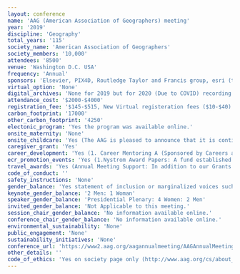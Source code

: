 ```yaml
---
layout: conference 
name: 'AAG (American Association of Geographers) meeting'
year: '2019'
discipline: 'Geography'
total_years: '115'
society_name: 'American Association of Geographers'
society_members: '10,000'
attendees: '8500'
venue: 'Washington D.C. USA'
frequency: 'Annual'
sponsors: 'Elsevier, PIX4D, Routledge Taylor and Francis group, esri (the science of where)'
virtual_option: 'None'
digital_archives: 'None for 2019 but for 2020 (Due to COVID) recording of all presentations will be done for the 2020 virtual annual meeting.'
attendance_cost: '$2000-$4000'
registration_fee: '$145-$515, New Virtual registeration fees ($10-$40)'
carbon_footprint: '17000'
other_carbon_footprint: '4250'
electonic_program: 'Yes the program was available online.'
onsite_maternity: 'None'
onsite_childcare: 'Yes (The AAG is pleased to announce that it is continuing full-time, professionally managed and staffed onsite childcare services for the 2020 Annual Meeting in Denver, Colorado. The onsite childcare services will be provided by Accent on Children’s Arrangements, Inc. (ACCENT) www.accentoca.com, which will design and run a children’s program called CAMP AAG. CAMP AAG will offer age-appropriate activities for children ranging from 6 months to 17 years of age (separated into age-appropriate groups) including curriculum-enriched, hands-on, creative activities, arts & crafts projects, active games, and more. CAMP AAG is also open to children with disabilities. ACCENT will staff CAMP AAG with teacher professional child care providers who have completed ACCENT’s specialized training program. In addition, ACCENT’s onsite supervisors are CPR and Pediatric First Aid certified. The AAG will cover the overall costs to hire ACCENT to establish and staff the onsite childcare facility, and will also subsidize their hourly childcare rates. ACCENTs standard hourly rate for childcare is $12 for children ages 6 months to 3 years and $10 for children ages 3 to 17 years. In addition to paying for all of the facility and staffing costs, the AAG will again subsidize the hourly rates by 50percent in this sixth year.)'
caregiver_grant: 'Yes'
career_development: 'Yes (1. Career Mentoring A (Sponsored by Careers and Professional Development) 2. Do Human Geographers Need Computational Thinking Skills?  3. Writing Successfully for the Journal of Geography in Higher Education (JGHE) 4. Telling Your Story with Esri Story Maps Apps  5. Networking: Promoting Yourself by Making Connections that Count  6. Finding Your Career Outside Academia I: A Workshop for Graduate Students. 7. Writing from Qualitative Data: an Advanced PhD Student Workshop   8. Walking the Tightrope: Practical Ideas for Women in Geography on Finding your Voice   9. Critical Approaches to Disability Workshop 10. Preparing Students for 21st Century Careers in Geography)'
ecr_promotion_events: 'Yes (1.Nystrom Award Papers: A fund established by former AAG Executive Director J. Warren Nystrom supports an annual prize for a paper based upon a recent dissertation in geography. Papers must be presented at the upcoming AAG Annual Meeting. Guidelines for submitting papers for this award differ substantially from those for other papers. Applicants for Nystrom awards should review the full eligibility and application details online.)'
travel_awards: 'Yes (Annual Meeting Support: In addition to our Grants and Awards programs, the AAG has a variety of opportunities for students, un-/underemployed geographers, and scholars outside the discipline to attend and participate in the Annual Meeting.  1. Enrichment Funds The Annual Meeting Enrichment Funds Committee will allocate approximately $30,000 to support participation of distinguished non-geographers in the AAG Annual Meeting. The priority deadline for applications is November 7. Any applications received after this time will be considered on a case by case basis, if there are remaining funds.  2.Community College Travel Grants Support from this grant program is awarded to outstanding students from community colleges, junior colleges, city colleges, or similar two-year educational institutions to attend the next AAG Annual Meeting. The award consists of meeting registration, one year membership in the AAG, and a travel expense subsidy of $500 to be used to defray the costs of attending the AAG Annual Meeting. The deadline for this award is November 1.  3.Conference Assistants Students and unemployed or underemployed geographers are encouraged to apply for this unique opportunity to help offset their meeting registration costs. All applicants must be registered and paid for the meeting to be chosen as a conference volunteer. Conference Assistants will receive $14.50 per hour in return for their time.  4.AAG Council Award for Outstanding Graduate Student Paper at a Regional Meeting The award is designed to encourage graduate student participation at regional meetings and support their attendance at AAG annual meetings. Each awardee will receive $1,000 in funding towards registration and travel costs for the AAG annual meeting.  5.Specialty and Affinity Group Competitions Each year many AAG Specialty and Affinity Groups confer travel grants, hold paper competitions, and bestow honors and awards to their faculty and student members at the AAG Annual Meeting. Notices for these competitions may appear on the relevant specialty group’s website or listserv, in the AAG Newsletter. For more information about a specific competition, please contact the chair of the relevant AAG Specialty or Affinity Group. Contact information for chairs and links to group webpages are available in the AAG Specialty and Affinity Group Directory.)'
code_of_conduct: ''
safety_instructions: 'None'
gender_balance: 'Yes statement of inclusion or marginalized voices such as Women and LGBTQI and respect (https://www2.aag.org/AAGAnnualMeeting/Register_to_Attend/Event_Conduct_Policy/AAGAnnualMeeting/Inclusion_and_Respect.aspx?hkey=c6febef5-c4cb-41fa-9dc7-09e7a69647d8)'
keynote_gender_balance: '2 Men: 1 Woman'
speaker_gender_balance: 'Presidential Plenary: 4 Women: 2 Men'
invited_gender_balance: 'Not Applicable to this meeting.'
session_chair_gender_balance: 'No information available online.'
conference_chair_gender_balance: 'No information available online.'
environmental_sustainability: 'None'
public_engagement: 'None'
sustainability_initiatives: 'None'
conference_url: 'https://www2.aag.org/aagannualmeeting/AAGAnnualMeeting/AAG2019DC.aspx'
other_details: ''
code_of_ethics: 'Yes on society page only (http://www.aag.org/cs/about_aag/governance/statement_of_professional_ethics)'
---
```

